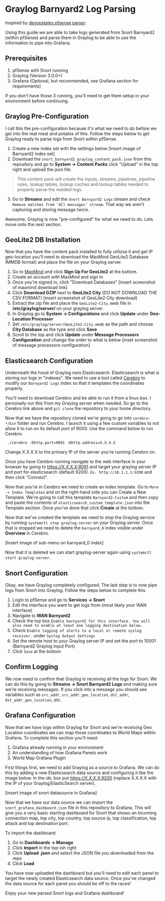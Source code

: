 # Graylog Barnyard2 Log Parsing

Inspired by [devopstales pfsense parser](https://github.com/devopstales/pfsense-graylog).

Using this guide we are able to take logs generated from Snort Barnyard2 (within pfSense) and parse them in Graylog to be able to use the information to pipe into Grafana.

## Prerequisites

 1. pfSense with Snort running
 2. Graylog (Version 3.0.0+)
 3. Grafana (Optional, but recommended, see Grafana section for requirements)

If you don't have those 3 running, you'll need to get them setup in your environment before continuing.

## Graylog Pre-Configuration

I call this the pre-configuration because it's what we need to do before we get into the real meat and potatos of this. Follow the steps below to get Graylog ready to parse logs from Snort within pfSense.

1. Create a new index set with the settings below
	[Insert image of Barnyard2 index set]
2. Download the `snort_barnyard2_graylog_content_pack.json` from this repository and go to **System -> Content Packs** click "Upload" in the top right and upload the json file.

> This content pack will create the inputs, streams, pipelines, pipeline rules, lookup tables, lookup caches and lookup tables needed to properly parse the needed logs.
3. Go to **Streams** and edit the `Snort Barnyard2 Logs` stream and check `Remove matches from ‘All messages’ stream`. That way we aren't capturing and storing message twice.

Awesome, Graylog is now "pre-configured" for what we need to do. Lets move onto the next section.

## GeoLite2 DB Installation

Now that you have the content pack installed to fully utilizse it and get IP geo-location you'll need to download the MaxMind GeoLite2 Database (MMDB format) and place the file on your Graylog server.

1. Go to [MaxMind](https://dev.maxmind.com/geoip/geoip2/geolite2/) and click **Sign Up For GeoLite2** at the bottom. 
2. Create an account with MaxMind and sign in
3. Once you're signed in, click "Download Databases"
	[insert screenshot of maxmind download link]
4. Click **Download GZIP** next to **GeoLite2 City** (DO NOT DOWNLOAD THE CSV FORMAT)
	[insert screenshot of GeoLite2 City download]
5. Extract the zip file and place the `GeoLite2-City.mmdb` file in **/etc/graylog/server/** on your graylog server.
6. In Graylog go to **System -> Configurations** and click **Update** under **Geo-Location Processor**
7. Set `/etc/graylog/server/GeoLite2-City.mmdb` as the path and choose **City Database** as the type and click **Save**
8. Scroll to the top and click **Update** under **Message Processors Configuration** and change the order to what is below
	[inset screenshot of message processors configuration]

## Elasticsearch Configuration

Underneath the hood of Graylog runs Elasticsearch. Elasticsearch is what is storing our logs in "indexes". We need to use a tool called [Cerebro](https://github.com/lmenezes/cerebro) to modify our `Barnyard2 Logs` index so that it templates the coordinates properly.

 You'll need to download Cerebro and be able to run it from a linux box. I personally run this from my Graylog server when needed. So go to the Cerebro link above and `git clone` the repository to your home directory.

Now that we have the repository cloned we're going to go into `cerebro-*/bin` folder and run Cerebro. I launch it using a few custom variables to not allow it to run on its default port of 9000. Use the command below to run Cerebro. 

` ./cerebro -Dhttp.port=9091 -Dhttp.address=X.X.X.X`

Change X.X.X.X to the primary IP of the server you're running Cerebro on. 

Once you have Cerebro running navigate to the web interface in your browser by going to https://X.X.X.X:9091 and target your graylog server IP and port for elasticsearch (default 9200). `Ex. http://10.1.1.1:9200` and then click "Connect".

Now that you're in Cerebro we need to create an index template. Go to `More -> Index Templates` and on the right-hand side you can Create a New Template. We're going to call this template `Barnyard2-Custom` and then copy and paste the contents of `elasticsearch_custom_template.json` into the Template section. Once you've done that click **Create** at the bottom. 

Now that we've created the template we need to stop the Graylog service by running `systemctl stop graylog-server` on your Graylog server. Once that is stopped we need to delete the `barnyard_0` index visible under **Overview** in Cerebro.

[Insert image of sub-menu on barnyard_0 index]

Now that it is deleted we can start graylog-server again using `systemctl start graylog-server`. 

## Snort Configuration

Okay, we have Graylog completely configured. The last step is to now pipe logs from Snort into Graylog. Follow the steps below to complete this.

1. Login to pfSense and go to **Services -> Snort**
2. Edit the interface you want to get logs from (most likely your WAN interface)
3. Navigate to **WAN Barnyard2**
4. Check the top box `Enable barnyard2 for this interface. You will also need to enable at least one logging destination below.`
5. Check `Enable logging of alerts to a local or remote syslog receiver.` under `Syslog Output Settings`
6. Set the remote host to your Graylog server IP and set the port to 10001 (Barnyard2 Graylog Input Port)
7. Click `Save` at the bottom

## Confirm Logging

We now need to confirm that Graylog is receiving all the logs for Snort. We can do this by going to **Streams -> Snort Barnyard2 Logs** and making sure we're receiving messages. If you click into a message you should see variables such as `src_addr`, `src_addr_geo_location`, `dst_addr`, `dst_addr_geo_location`, etc. 

## Grafana Configuration

Now that we have logs within Graylog for Snort and we're receiving Geo Location coordinates we can map those coordinates to World Maps within Grafana. To complete this section you'll need:
1. Grafana already running in your environment
2. An understanding of how Grafana Panels work
3. World Map Grafana Plugin

First things first, we need to add Graylog as a source to Grafana. We can do this by adding a new Elasticsearch data source and configuring it like the image below. In the `URL` box put https://X.X.X.X:9200 (replace X.X.X.X with the IP of your Graylog/ElasticSearch server).

[insert image of snort datasource in Grafana]

Now that we have our data source we can import the `snort_grafana_dashboard.json` file in this repository to Grafana. This will give you a very basic starting dashboard for Snort that shows an Incoming connection map, top city, top country, top source ip, top classification, top attack and top destination port. 

To import the dashboard:
1. Go to **Dashboards -> Manage**
2. Click **Import** in the top-ish right
3. Click **Upload .json** and select the JSON file you downloaded from the repo
4. Click **Load**

You have now uploaded the dashboard but you'll need to edit each panel to target the newly created Elasticsearch data source. Once you've changed the data source for each panel you should be off to the races!

Enjoy your new parsed Snort logs and Grafana dashboard!



